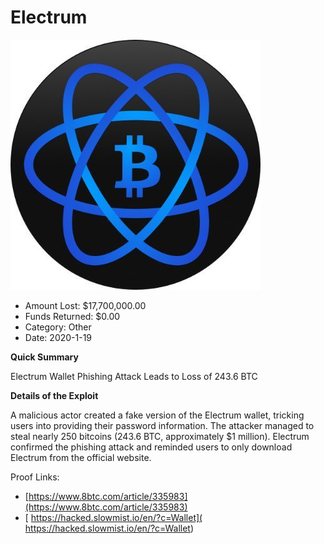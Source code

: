 # Electrum
![Electrum](/rektimages/Electrum.png)
- Amount Lost: $17,700,000.00
- Funds Returned: $0.00
- Category: Other
- Date: 2020-1-19

**Quick Summary**

Electrum Wallet Phishing Attack Leads to Loss of 243.6 BTC

  


 **Details of the Exploit**

A malicious actor created a fake version of the Electrum wallet, tricking users into providing their password information. The attacker managed to steal nearly 250 bitcoins (243.6 BTC, approximately $1 million). Electrum confirmed the phishing attack and reminded users to only download Electrum from the official website.

  



Proof Links:
- [https://www.8btc.com/article/335983](https://www.8btc.com/article/335983)
- [ https://hacked.slowmist.io/en/?c=Wallet]( https://hacked.slowmist.io/en/?c=Wallet)


